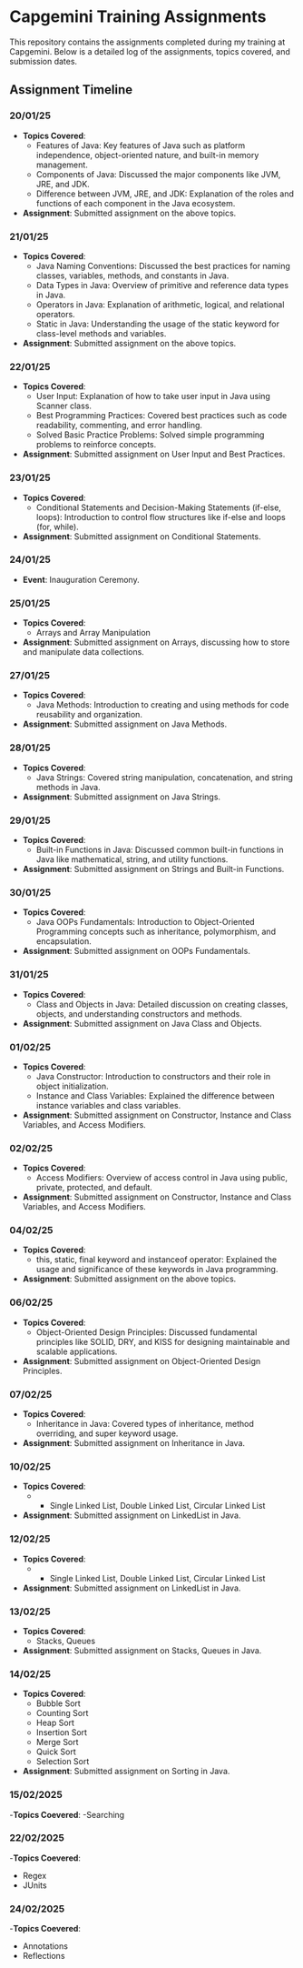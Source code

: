 # Capgemini Training Assignments

This repository contains the assignments completed during my training at Capgemini. Below is a detailed log of the assignments, topics covered, and submission dates.

## Assignment Timeline

### 20/01/25

- **Topics Covered**:
  - Features of Java: Key features of Java such as platform independence, object-oriented nature, and built-in memory management.
  - Components of Java: Discussed the major components like JVM, JRE, and JDK.
  - Difference between JVM, JRE, and JDK: Explanation of the roles and functions of each component in the Java ecosystem.
- **Assignment**: Submitted assignment on the above topics.

### 21/01/25

- **Topics Covered**:
  - Java Naming Conventions: Discussed the best practices for naming classes, variables, methods, and constants in Java.
  - Data Types in Java: Overview of primitive and reference data types in Java.
  - Operators in Java: Explanation of arithmetic, logical, and relational operators.
  - Static in Java: Understanding the usage of the static keyword for class-level methods and variables.
- **Assignment**: Submitted assignment on the above topics.

### 22/01/25

- **Topics Covered**:
  - User Input: Explanation of how to take user input in Java using Scanner class.
  - Best Programming Practices: Covered best practices such as code readability, commenting, and error handling.
  - Solved Basic Practice Problems: Solved simple programming problems to reinforce concepts.
- **Assignment**: Submitted assignment on User Input and Best Practices.

### 23/01/25

- **Topics Covered**:
  - Conditional Statements and Decision-Making Statements (if-else, loops): Introduction to control flow structures like if-else and loops (for, while).
- **Assignment**: Submitted assignment on Conditional Statements.

### 24/01/25

- **Event**: Inauguration Ceremony.

### 25/01/25

- **Topics Covered**:
  - Arrays and Array Manipulation
- **Assignment**: Submitted assignment on Arrays, discussing how to store and manipulate data collections.

### 27/01/25

- **Topics Covered**:
  - Java Methods: Introduction to creating and using methods for code reusability and organization.
- **Assignment**: Submitted assignment on Java Methods.

### 28/01/25

- **Topics Covered**:
  - Java Strings: Covered string manipulation, concatenation, and string methods in Java.
- **Assignment**: Submitted assignment on Java Strings.

### 29/01/25

- **Topics Covered**:
  - Built-in Functions in Java: Discussed common built-in functions in Java like mathematical, string, and utility functions.
- **Assignment**: Submitted assignment on Strings and Built-in Functions.

### 30/01/25

- **Topics Covered**:
  - Java OOPs Fundamentals: Introduction to Object-Oriented Programming concepts such as inheritance, polymorphism, and encapsulation.
- **Assignment**: Submitted assignment on OOPs Fundamentals.

### 31/01/25

- **Topics Covered**:
  - Class and Objects in Java: Detailed discussion on creating classes, objects, and understanding constructors and methods.
- **Assignment**: Submitted assignment on Java Class and Objects.

### 01/02/25

- **Topics Covered**:
  - Java Constructor: Introduction to constructors and their role in object initialization.
  - Instance and Class Variables: Explained the difference between instance variables and class variables.
- **Assignment**: Submitted assignment on Constructor, Instance and Class Variables, and Access Modifiers.

### 02/02/25

- **Topics Covered**:
  - Access Modifiers: Overview of access control in Java using public, private, protected, and default.
- **Assignment**: Submitted assignment on Constructor, Instance and Class Variables, and Access Modifiers.

### 04/02/25

- **Topics Covered**:
  - this, static, final keyword and instanceof operator: Explained the usage and significance of these keywords in Java programming.
- **Assignment**: Submitted assignment on the above topics.

### 06/02/25

- **Topics Covered**:
  - Object-Oriented Design Principles: Discussed fundamental principles like SOLID, DRY, and KISS for designing maintainable and scalable applications.
- **Assignment**: Submitted assignment on Object-Oriented Design Principles.

### 07/02/25

- **Topics Covered**:
  - Inheritance in Java: Covered types of inheritance, method overriding, and super keyword usage.
- **Assignment**: Submitted assignment on Inheritance in Java.

### 10/02/25

- **Topics Covered**:
  - - Single Linked List, Double Linked List, Circular Linked List
- **Assignment**: Submitted assignment on LinkedList in Java.

### 12/02/25

- **Topics Covered**:
  - - Single Linked List, Double Linked List, Circular Linked List
- **Assignment**: Submitted assignment on LinkedList in Java.

### 13/02/25

- **Topics Covered**:
  - Stacks, Queues
- **Assignment**: Submitted assignment on Stacks, Queues in Java.

### 14/02/25

- **Topics Covered**:
  - Bubble Sort
  - Counting Sort
  - Heap Sort
  - Insertion Sort
  - Merge Sort
  - Quick Sort
  - Selection Sort
- **Assignment**: Submitted assignment on Sorting in Java.

### 15/02/2025

-**Topics Coevered**:
  -Searching

### 22/02/2025

-**Topics Coevered**:
  - Regex
  - JUnits

### 24/02/2025

-**Topics Coevered**:
  - Annotations
  - Reflections
